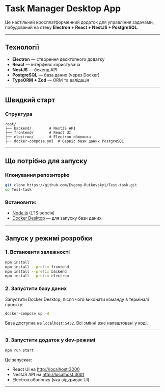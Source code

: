 # Task Manager Desktop App

Це настільний кросплатформенний додаток для управління задачами, побудований на стеку **Electron + React + NestJS + PostgreSQL**.

---

## Технології

- **Electron** — створення десктопного додатку
- **React** — інтерфейс користувача
- **NestJS** — бекенд API
- **PostgreSQL** — база даних (через Docker)
- **TypeORM + Zod** — ORM та валідація

---

## Швидкий старт

### Структура

```
root/
├── backend/        # NestJS API
├── frontend/       # React UI
├── electron/       # Electron оболонка
├── docker-compose.yml  # Сервіс бази даних PostgreSQL
```

---

## Що потрібно для запуску

###  Клонування репозиторію

```bash
git clone https://github.com/Evgeny-Rutkovskyi/Test-task.git
cd Test-task
```

### Встановити:

- [Node.js](https://nodejs.org/) (LTS версія)
- [Docker Desktop](https://www.docker.com/products/docker-desktop/) — для запуску бази даних

---

## Запуск у режимі розробки

### 1. Встановити залежності

```bash
npm install
npm install --prefix frontend
npm install --prefix backend
npm install --prefix electron
```

### 2. Запустити базу даних

Запустити Docker Desktop, після чого виконати команду в терміналі проєкту:

```bash
docker-compose up -d
```

База доступна на `localhost:5432`. Всі змінні вже налаштовані у коді.

---

### 3. Запустити додаток у dev-режимі

```bash
npm run start
```

Це запускає:

- React UI на [http://localhost:3000](http://localhost:3000)
- NestJS API на [http://localhost:3001](http://localhost:3001)
- Electron оболонку (яка відкриває UI)

---
